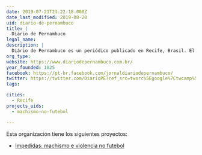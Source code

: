 ```yaml
---
date: 2019-07-21T23:22:18.000Z
date_last_modified: 2019-08-28
uid: diario-de-pernambuco
title: |
  Diario de Pernambuco
legal_name: 
description: |
  Diário de Pernambuco es un periódico publicado en Recife, Brasil. El periódico comenzó a publicarse el 7 de noviembre de 1825. Es el diario más antiguo de circulación continua en Latinoamérica y el periódico más antiguo de circulación continua editado en portugués.
org_type: 
website: https://www.diariodepernambuco.com.br/
year_founded: 1825
facebook: https://pt-br.facebook.com/jornaldiariodepernambuco/
twitter: https://twitter.com/DiarioPE?ref_src=twsrc%5Egoogle%7Ctwcamp%5Eserp%7Ctwgr%5Eauthor
tags:

cities: 
  - Recife
projects_uids:
  - machismo-no-futebol

---
```


Esta organización tiene los siguientes proyectos:

- [Impedidas: machismo e violencia no futebol](/proyectos/machismo-no-futebol)
